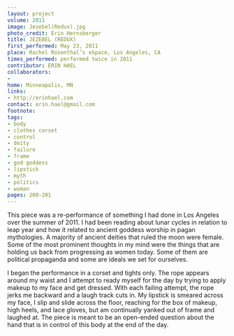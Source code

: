 ```yaml
---
layout: project
volume: 2011
image: Jezebel(Redux).jpg
photo_credit: Erin Hernsberger
title: JEZEBEL (REDUX)
first_performed: May 23, 2011
place: Rachel Rosenthal’s eSpace, Los Angeles, CA
times_performed: performed twice in 2011
contributor: ERIN HAEL
collaborators:
- 
home: Minneapolis, MN
links:
- http://erinhael.com
contact: erin.hael@gmail.com
footnote: 
tags:
- body
- clothes corset
- control
- deity
- failure
- frame
- god goddess
- lipstick
- myth
- politics
- woman
pages: 200-201
---
```


This piece was a re-performance of something I had done in Los Angeles over the summer of 2011. I had been reading about lunar cycles in relation to leap year and how it related to ancient goddess worship in pagan mythologies. A majority of ancient deities that ruled the moon were female. Some of the most prominent thoughts in my mind were the things that are holding us back from progressing as women today. Some of them are political propaganda and some are ideals we set for ourselves. 

I began the performance in a corset and tights only. The rope appears around my waist and I attempt to ready myself for the day by trying to apply makeup to my face and get dressed. With each failing attempt, the rope jerks me backward and a laugh track cuts in. My lipstick is smeared across my face, I slip and slide across the floor, reaching for the box of makeup, high heels, and lace gloves, but am continually yanked out of frame and laughed at. The piece is meant to be an open-ended question about the hand that is in control of this body at the end of the day.
